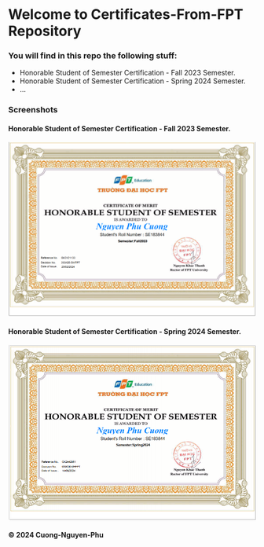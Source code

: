 # Welcome to Certificates-From-FPT Repository
### You will find in this repo the following stuff:
* Honorable Student of Semester Certification - Fall 2023 Semester.
* Honorable Student of Semester Certification - Spring 2024 Semester.
* ...
### Screenshots

#### Honorable Student of Semester Certification - Fall 2023 Semester.
![Fall2023](https://github.com/CuongNP284/Certificates-From-FPT/blob/main/Screenshots/Fall2023.png)

#### Honorable Student of Semester Certification - Spring 2024 Semester.
![Spring2024](https://github.com/CuongNP284/Certificates-From-FPT/blob/main/Screenshots/Spring2024.png)
  
#### © 2024 Cuong-Nguyen-Phu
